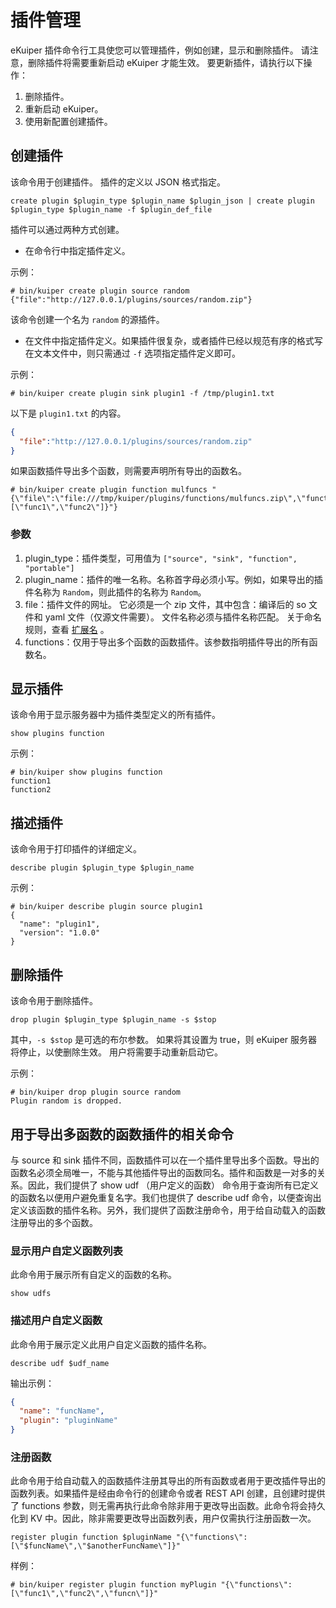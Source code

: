 # 插件管理

eKuiper 插件命令行工具使您可以管理插件，例如创建，显示和删除插件。 请注意，删除插件将需要重新启动 eKuiper 才能生效。 要更新插件，请执行以下操作：

1. 删除插件。
2. 重新启动 eKuiper。
3. 使用新配置创建插件。

## 创建插件

该命令用于创建插件。 插件的定义以 JSON 格式指定。

```shell
create plugin $plugin_type $plugin_name $plugin_json | create plugin $plugin_type $plugin_name -f $plugin_def_file
```

插件可以通过两种方式创建。

- 在命令行中指定插件定义。

示例：

```shell
# bin/kuiper create plugin source random {"file":"http://127.0.0.1/plugins/sources/random.zip"}
```

该命令创建一个名为 `random` 的源插件。

- 在文件中指定插件定义。如果插件很复杂，或者插件已经以规范有序的格式写在文本文件中，则只需通过 `-f` 选项指定插件定义即可。

示例：

```shell
# bin/kuiper create plugin sink plugin1 -f /tmp/plugin1.txt
```

以下是 `plugin1.txt` 的内容。

```json
{
  "file":"http://127.0.0.1/plugins/sources/random.zip"
}
```

如果函数插件导出多个函数，则需要声明所有导出的函数名。

```shell
# bin/kuiper create plugin function mulfuncs "{\"file\":\"file:///tmp/kuiper/plugins/functions/mulfuncs.zip\",\"functions\":[\"func1\",\"func2\"]}"}
```

### 参数

1. plugin_type：插件类型，可用值为 `["source", "sink", "function", "portable"]`
2. plugin_name：插件的唯一名称。名称首字母必须小写。例如，如果导出的插件名称为 `Random`，则此插件的名称为 `Random`。
3. file：插件文件的网址。 它必须是一个 zip 文件，其中包含：编译后的 so 文件和 yaml 文件（仅源文件需要）。 文件名称必须与插件名称匹配。 关于命名规则，查看 [扩展名](../../extension/overview.md) 。
4. functions：仅用于导出多个函数的函数插件。该参数指明插件导出的所有函数名。

## 显示插件

该命令用于显示服务器中为插件类型定义的所有插件。

```shell
show plugins function
```

示例：

```shell
# bin/kuiper show plugins function
function1
function2
```

## 描述插件

该命令用于打印插件的详细定义。

```shell
describe plugin $plugin_type $plugin_name
```

示例：

```shell
# bin/kuiper describe plugin source plugin1
{
  "name": "plugin1",
  "version": "1.0.0"
}
```

## 删除插件

该命令用于删除插件。

```shell
drop plugin $plugin_type $plugin_name -s $stop 
```

其中，`-s $stop` 是可选的布尔参数。 如果将其设置为 true，则 eKuiper 服务器将停止，以使删除生效。 用户将需要手动重新启动它。

示例：

```shell
# bin/kuiper drop plugin source random
Plugin random is dropped.
```

## 用于导出多函数的函数插件的相关命令

与 source 和 sink 插件不同，函数插件可以在一个插件里导出多个函数。导出的函数名必须全局唯一，不能与其他插件导出的函数同名。插件和函数是一对多的关系。因此，我们提供了 show udf （用户定义的函数） 命令用于查询所有已定义的函数名以便用户避免重复名字。我们也提供了 describe udf 命令，以便查询出定义该函数的插件名称。另外，我们提供了函数注册命令，用于给自动载入的函数注册导出的多个函数。

### 显示用户自定义函数列表

此命令用于展示所有自定义的函数的名称。

```shell
show udfs
```

### 描述用户自定义函数

此命令用于展示定义此用户自定义函数的插件名称。

```shell
describe udf $udf_name
```

输出示例：

```json
{
  "name": "funcName",
  "plugin": "pluginName"
}
```

### 注册函数

此命令用于给自动载入的函数插件注册其导出的所有函数或者用于更改插件导出的函数列表。如果插件是经由命令行的创建命令或者 REST API 创建，且创建时提供了 functions 参数，则无需再执行此命令除非用于更改导出函数。此命令将会持久化到 KV 中。因此，除非需要更改导出函数列表，用户仅需执行注册函数一次。

```shell
register plugin function $pluginName "{\"functions\":[\"$funcName\",\"$anotherFuncName\"]}"
```

样例：

```shell
# bin/kuiper register plugin function myPlugin "{\"functions\":[\"func1\",\"func2\",\"funcn\"]}"
```
